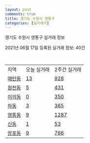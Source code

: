 ```yaml
---
layout: post
comments: true
title: 경기도 수원시 영통구
categories: [실거래가]
---
```


경기도 수원시 영통구 실거래 정보

2021년 06월 17일 등록된 실거래 정보: 40건

<script type="text/javascript">
  google.charts.load('current', {'packages':['corechart']});
  google.charts.setOnLoadCallback(drawChart);

  function drawChart() {
    var data = google.visualization.arrayToDataTable([['거래일', '매매', '전월세', '전매'], ['2021-02', 552, 552, 0], ['2021-03', 526, 561, 0], ['2021-04', 425, 433, 0], ['2021-05', 548, 386, 0], ['2021-06', 54, 143, 0]]);

    var options = {
      title: '최근 유형별 거래량 추이',
      legend: { position: 'bottom' }
    };

    var chart = new google.visualization.LineChart(document.getElementById('columnchart_material'));
    chart.draw(data, (options));
  }
</script>

<div id="columnchart_material" style="width: 450px; margin-left: -35px"></div>
<br>
<table class="sortable">
  <tr>
    <td>지역</td>
    <td>오늘 실거래</td>
    <td>2주간 실거래</td>
  </tr>

  
  <tr class="item">
    <td><a href="4111710100.html">매탄동</a></td>
    <td><a href="4111710100.html">13</a></td>
    <td><a href="4111710100.html">928</a></td>
  </tr>
    

  <tr class="item">
    <td><a href="4111710200.html">원천동</a></td>
    <td><a href="4111710200.html">5</a></td>
    <td><a href="4111710200.html">431</a></td>
  </tr>
    

  <tr class="item">
    <td><a href="4111710300.html">이의동</a></td>
    <td><a href="4111710300.html">0</a></td>
    <td><a href="4111710300.html">350</a></td>
  </tr>
    

  <tr class="item">
    <td><a href="4111710400.html">하동</a></td>
    <td><a href="4111710400.html">3</a></td>
    <td><a href="4111710400.html">365</a></td>
  </tr>
    

  <tr class="item">
    <td><a href="4111710500.html">영통동</a></td>
    <td><a href="4111710500.html">9</a></td>
    <td><a href="4111710500.html">1287</a></td>
  </tr>
    

  <tr class="item">
    <td><a href="4111710600.html">신동</a></td>
    <td><a href="4111710600.html">1</a></td>
    <td><a href="4111710600.html">53</a></td>
  </tr>
    

  <tr class="item">
    <td><a href="4111710700.html">망포동</a></td>
    <td><a href="4111710700.html">9</a></td>
    <td><a href="4111710700.html">766</a></td>
  </tr>
    


</table>


    